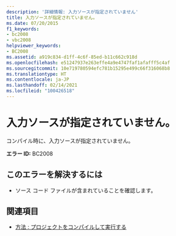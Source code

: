 ```yaml
---
description: '詳細情報: 入力ソースが指定されていません'
title: 入力ソースが指定されていません。
ms.date: 07/20/2015
f1_keywords:
- bc2008
- vbc2008
helpviewer_keywords:
- BC2008
ms.assetid: a919c834-d1ff-4c6f-85ed-b11c662c918d
ms.openlocfilehash: e51247937e263effe4a9e4747faf1afafff5c4af
ms.sourcegitcommit: 10e719780594efc781b15295e499c66f316068b8
ms.translationtype: HT
ms.contentlocale: ja-JP
ms.lasthandoff: 02/14/2021
ms.locfileid: "100426518"
---
```

# <a name="no-input-sources-specified"></a>入力ソースが指定されていません。

コンパイル時に、入力ソースが指定されていません。  
  
 **エラー ID:** BC2008  
  
## <a name="to-correct-this-error"></a>このエラーを解決するには  
  
- ソース コード ファイルが含まれていることを確認します。  
  
## <a name="see-also"></a>関連項目

- [方法 : プロジェクトをコンパイルして実行する](/visualstudio/ide/compiling-and-building-in-visual-studio)
